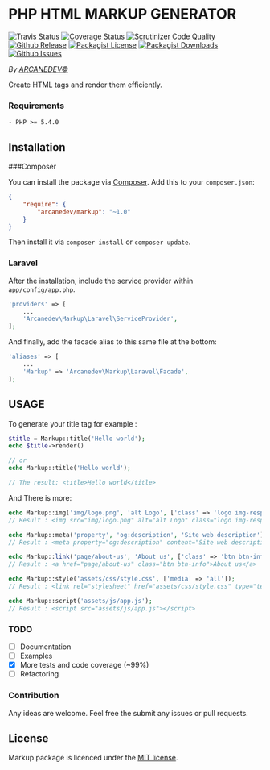 PHP HTML MARKUP GENERATOR
==============
[![Travis Status](http://img.shields.io/travis/ARCANEDEV/Markup.svg?style=flat-square)](https://travis-ci.org/ARCANEDEV/Markup)
[![Coverage Status](https://img.shields.io/scrutinizer/coverage/g/ARCANEDEV/Markup.svg?style=flat-square)](https://scrutinizer-ci.com/g/ARCANEDEV/Markup/?branch=master)
[![Scrutinizer Code Quality](https://img.shields.io/scrutinizer/g/ARCANEDEV/Markup.svg?style=flat-square)](https://scrutinizer-ci.com/g/ARCANEDEV/Markup/?branch=master)
[![Github Release](http://img.shields.io/github/release/ARCANEDEV/Markup.svg?style=flat-square)](https://github.com/ARCANEDEV/Markup/releases)
[![Packagist License](http://img.shields.io/packagist/l/ARCANEDEV/Markup.svg?style=flat-square)](https://github.com/ARCANEDEV/Markup/blob/master/LICENSE)
[![Packagist Downloads](https://img.shields.io/packagist/dt/arcanedev/markup.svg?style=flat-square)](https://packagist.org/packages/arcanedev/markup)
[![Github Issues](http://img.shields.io/github/issues/ARCANEDEV/Markup.svg?style=flat-square)](https://github.com/ARCANEDEV/Markup/issues)

*By [ARCANEDEV&copy;](http://www.arcanedev.net/)*

Create HTML tags and render them efficiently.

### Requirements
    
    - PHP >= 5.4.0
    
## Installation

###Composer

You can install the package via [Composer](http://getcomposer.org/). Add this to your `composer.json`:

```json
{
    "require": {
        "arcanedev/markup": "~1.0"
    }
}
```
    
Then install it via `composer install` or `composer update`.

### Laravel

After the installation, include the service provider within `app/config/app.php`.
```php
'providers' => [
    ...
    'Arcanedev\Markup\Laravel\ServiceProvider',
];
```

And finally, add the facade alias to this same file at the bottom:
```php
'aliases' => [
    ...
    'Markup' => 'Arcanedev\Markup\Laravel\Facade',
];
```

## USAGE

To generate your title tag for example :
```php
$title = Markup::title('Hello world');
echo $title->render()

// or 
echo Markup::title('Hello world');

// The result: <title>Hello world</title>
```

And There is more:

```php
echo Markup::img('img/logo.png', 'alt Logo', ['class' => 'logo img-responsive']);
// Result : <img src="img/logo.png" alt="alt Logo" class="logo img-responsive"/> 

echo Markup::meta('property', 'og:description', 'Site web description');
// Result : <meta property="og:description" content="Site web description"/>

echo Markup::link('page/about-us', 'About us', ['class' => 'btn btn-info']);
// Result : <a href="page/about-us" class="btn btn-info">About us</a>

echo Markup::style('assets/css/style.css', ['media' => 'all']);
// Result : <link rel="stylesheet" href="assets/css/style.css" type="text/css" media="all"/>

echo Markup::script('assets/js/app.js');
// Result : <script src="assets/js/app.js"></script>
```

### TODO

  - [ ] Documentation
  - [ ] Examples
  - [x] More tests and code coverage (~99%)
  - [ ] Refactoring
  
### Contribution

Any ideas are welcome. Feel free the submit any issues or pull requests.
  
## License

Markup package is licenced under the [MIT license](https://github.com/ARCANEDEV/Markup/blob/master/LICENSE).
